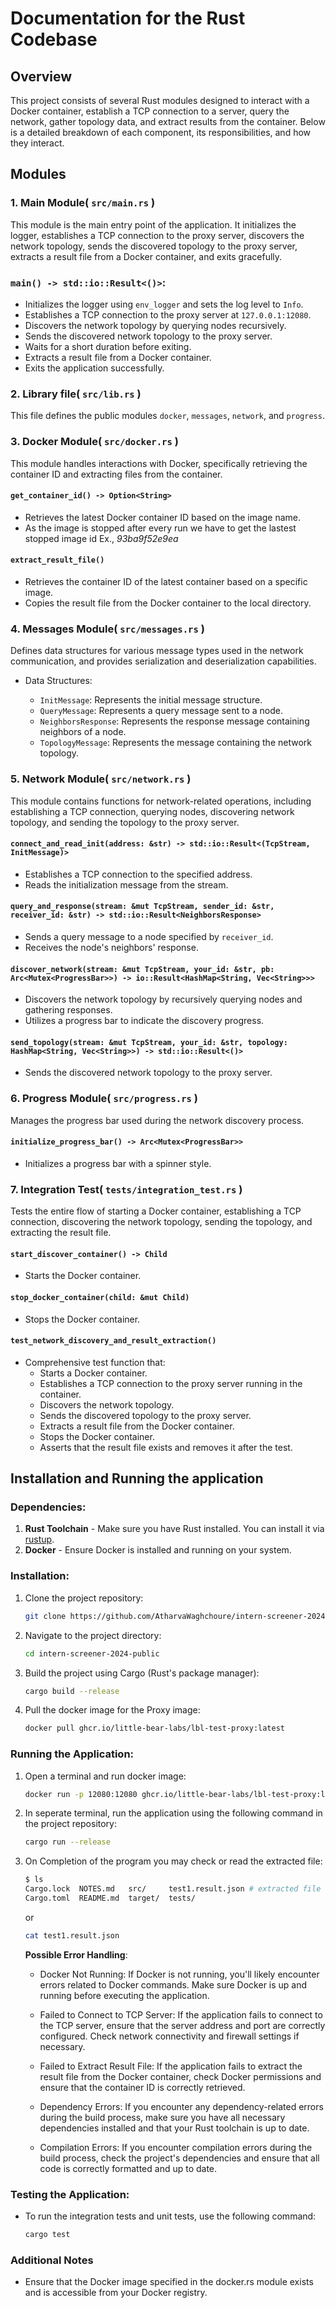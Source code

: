 # Documentation for the Rust Codebase

## Overview

This project consists of several Rust modules designed to interact with a Docker container, establish a TCP connection to a server, query the network, gather topology data, and extract results from the container. Below is a detailed breakdown of each component, its responsibilities, and how they interact.

## Modules

### 1. Main Module( `src/main.rs` )

This module is the main entry point of the application. It initializes the logger, establishes a TCP connection to the proxy server, discovers the network topology, sends the discovered topology to the proxy server, extracts a result file from a Docker container, and exits gracefully.

### `main() -> std::io::Result<()>`:

- Initializes the logger using `env_logger` and sets the log level to `Info`.
- Establishes a TCP connection to the proxy server at `127.0.0.1:12080`.
- Discovers the network topology by querying nodes recursively.
- Sends the discovered network topology to the proxy server.
- Waits for a short duration before exiting.
- Extracts a result file from a Docker container.
- Exits the application successfully.

### 2. Library file( `src/lib.rs` )

This file defines the public modules `docker`, `messages`, `network`, and `progress`.

### 3. Docker Module( `src/docker.rs` )

This module handles interactions with Docker, specifically retrieving the container ID and extracting files from the container.

#### `get_container_id() -> Option<String>`
- Retrieves the latest Docker container ID based on the image name.
- As the image is stopped after every run we have to get the lastest stopped image id Ex., *93ba9f52e9ea*

#### `extract_result_file()`

- Retrieves the container ID of the latest container based on a specific image.
- Copies the result file from the Docker container to the local directory.

### 4. Messages Module( `src/messages.rs` )

Defines data structures for various message types used in the network communication, and provides serialization and deserialization capabilities.

- Data Structures:

    - `InitMessage`: Represents the initial message structure.
    - `QueryMessage`: Represents a query message sent to a node.
    - `NeighborsResponse`: Represents the response message containing neighbors of a node.
    - `TopologyMessage`: Represents the message containing the network topology.

### 5. Network Module( `src/network.rs` )

This module contains functions for network-related operations, including establishing a TCP connection, querying nodes, discovering network topology, and sending the topology to the proxy server.

#### `connect_and_read_init(address: &str) -> std::io::Result<(TcpStream, InitMessage)>`

- Establishes a TCP connection to the specified address.
- Reads the initialization message from the stream.

#### `query_and_response(stream: &mut TcpStream, sender_id: &str, receiver_id: &str) -> std::io::Result<NeighborsResponse>`

- Sends a query message to a node specified by `receiver_id`.
- Receives the node's neighbors' response.

#### `discover_network(stream: &mut TcpStream, your_id: &str, pb: Arc<Mutex<ProgressBar>>) -> io::Result<HashMap<String, Vec<String>>>`

- Discovers the network topology by recursively querying nodes and gathering responses.
- Utilizes a progress bar to indicate the discovery progress.

#### `send_topology(stream: &mut TcpStream, your_id: &str, topology: HashMap<String, Vec<String>>) -> std::io::Result<()>`

- Sends the discovered network topology to the proxy server.

### 6. Progress Module( `src/progress.rs` )

Manages the progress bar used during the network discovery process.

#### `initialize_progress_bar() -> Arc<Mutex<ProgressBar>>`

- Initializes a progress bar with a spinner style.

### 7. Integration Test( `tests/integration_test.rs` )

Tests the entire flow of starting a Docker container, establishing a TCP connection, discovering the network topology, sending the topology, and extracting the result file.

#### `start_discover_container() -> Child`
- Starts the Docker container.

#### `stop_docker_container(child: &mut Child)`
- Stops the Docker container.

#### `test_network_discovery_and_result_extraction()`
- Comprehensive test function that:
    - Starts a Docker container.
    - Establishes a TCP connection to the proxy server running in the container.
    - Discovers the network topology.
    - Sends the discovered topology to the proxy server.
    - Extracts a result file from the Docker container.
    - Stops the Docker container.
    - Asserts that the result file exists and removes it after the test.

## Installation and Running the application 

### Dependencies:
1. **Rust Toolchain** - Make sure you have Rust installed. You can install it via [rustup](https://rustup.rs/).
2. **Docker** - Ensure Docker is installed and running on your system.

### Installation:
1. Clone the project repository:
    ```bash
    git clone https://github.com/AtharvaWaghchoure/intern-screener-2024-public
    ```
2. Navigate to the project directory:
    ```bash
    cd intern-screener-2024-public
    ```
3. Build the project using Cargo (Rust's package manager):
    ```bash
    cargo build --release
    ```
4. Pull the docker image for the Proxy image:
    ```bash
    docker pull ghcr.io/little-bear-labs/lbl-test-proxy:latest
    ```

### Running the Application:
1. Open a terminal and run docker image:
    ```bash
    docker run -p 12080:12080 ghcr.io/little-bear-labs/lbl-test-proxy:latest
    ```
2. In seperate terminal, run the application using the following command in the project repository:
    ```bash
    cargo run --release
    ```
3. On Completion of the program you may check or read the extracted file:
    ```bash
    $ ls
    Cargo.lock  NOTES.md   src/     test1.result.json # extracted file
    Cargo.toml  README.md  target/  tests/
    ```
    or
    ```bash
    cat test1.result.json
    ```
    **Possible Error Handling**:
    - Docker Not Running: If Docker is not running, you'll likely encounter errors related to Docker commands. Make sure Docker is up and running before executing the application.

    - Failed to Connect to TCP Server: If the application fails to connect to the TCP server, ensure that the server address and port are correctly configured. Check network connectivity and firewall settings if necessary.

    - Failed to Extract Result File: If the application fails to extract the result file from the Docker container, check Docker permissions and ensure that the container ID is correctly retrieved.

    - Dependency Errors: If you encounter any dependency-related errors during the build process, make sure you have all necessary dependencies installed and that your Rust toolchain is up to date.

    - Compilation Errors: If you encounter compilation errors during the build process, check the project's dependencies and ensure that all code is correctly formatted and up to date.

### Testing the Application:
- To run the integration tests and unit tests, use the following command:
    ```bash
    cargo test
    ```
### Additional Notes
- Ensure that the Docker image specified in the docker.rs module exists and is accessible from your Docker registry.
